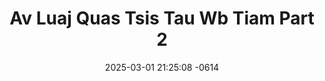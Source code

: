 ---
layout: movie-video-data
date: 2025-03-01 21:25:08 -0614
categories: movie

# Site Attributes
title: "Av Luaj Quas Tsis Tau Wb Tiam Part 2"
permalink: "/movie/Av_Luaj_Quas_Tsis_Tau_Wb_Tiam_Part_2"

# Movie Attributes
synopsis: "Huj chim ntawm kev hlub leej twg los yuav txiav tsis tau."
producer: "Sky Production, Imagination Motion Picture"
director: ""
writer: ""
video_link: ""
genre: "Romance"
year: ""
release_type: "DVD"
storage: "Private"
thumbnail: "/assets/images/movie_thumbnails/Av Luaj Quas Tsis Tau Wb Tiam Part 2.jpeg"
publishing_company: "Sky Production, Imagination Motion Picture"

# Sequels + Parts
base_movie: ""
total_parts: 
sequel: ""

# Movie Cast
cast:
#VALUE!
---
